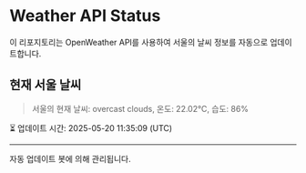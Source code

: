 
# Weather API Status

이 리포지토리는 OpenWeather API를 사용하여 서울의 날씨 정보를 자동으로 업데이트합니다.

## 현재 서울 날씨
> 서울의 현재 날씨: overcast clouds, 온도: 22.02°C, 습도: 86%

⏳ 업데이트 시간: 2025-05-20 11:35:09 (UTC)

---
자동 업데이트 봇에 의해 관리됩니다.
